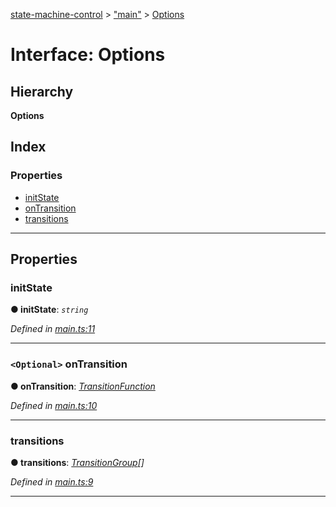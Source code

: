 [state-machine-control](../README.md) > ["main"](../modules/_main_.md) > [Options](../interfaces/_main_.options.md)

# Interface: Options

## Hierarchy

**Options**

## Index

### Properties

* [initState](_main_.options.md#initstate)
* [onTransition](_main_.options.md#ontransition)
* [transitions](_main_.options.md#transitions)

---

## Properties

<a id="initstate"></a>

###  initState

**● initState**: *`string`*

*Defined in [main.ts:11](https://github.com/TianyiLi/state-machine/blob/fa04673/src/main.ts#L11)*

___
<a id="ontransition"></a>

### `<Optional>` onTransition

**● onTransition**: *[TransitionFunction](../modules/_main_.md#transitionfunction)*

*Defined in [main.ts:10](https://github.com/TianyiLi/state-machine/blob/fa04673/src/main.ts#L10)*

___
<a id="transitions"></a>

###  transitions

**● transitions**: *[TransitionGroup](_transition_core_.transitiongroup.md)[]*

*Defined in [main.ts:9](https://github.com/TianyiLi/state-machine/blob/fa04673/src/main.ts#L9)*

___

